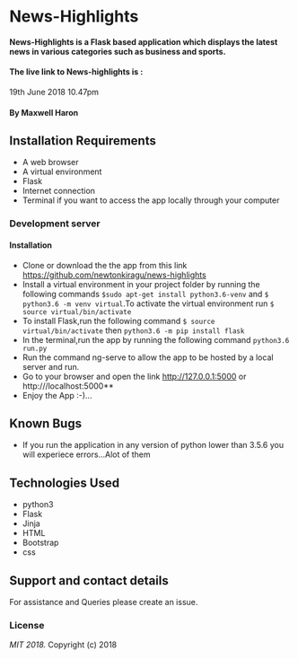 # News-Highlights
#### News-Highlights is a Flask based application which displays the latest news in various categories such as business and sports.
#### The live link to News-highlights is :
 19th June 2018 10.47pm
#### By **Maxwell Haron**
## Installation Requirements
* A web browser
* A virtual environment
* Flask
* Internet connection
* Terminal if you want to access the app locally through your computer
### Development server
####
#### Installation
* Clone or download the the app from this link https://github.com/newtonkiragu/news-highlights
* Install a virtual environment in your project folder by running the following commands `$sudo apt-get install python3.6-venv` and `$ python3.6 -m venv virtual`.To activate the virtual environment run `$ source virtual/bin/activate`
* To install Flask,run the following command `$ source virtual/bin/activate` then `python3.6 -m pip install flask`
* In the terminal,run the app by running the following command `python3.6 run.py`
* Run the command ng-serve to allow the app to be hosted by a local server and run.
* Go to your browser and open the link http://127.0.0.1:5000 or http:///localhost:5000**
* Enjoy the App :-)...
## Known Bugs
* If you run the application in any version of python lower than 3.5.6 you will experiece errors...Alot of them
## Technologies Used
* python3
* Flask
* Jinja
* HTML
* Bootstrap
* css

## Support and contact details
For assistance and Queries please create an issue.

### License
*MIT 2018.*
Copyright (c) 2018
